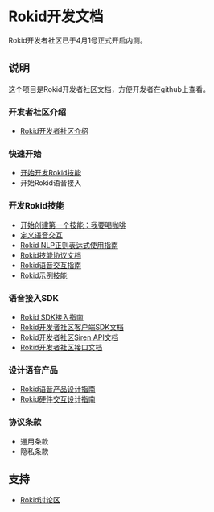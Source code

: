 Rokid开发文档
===

Rokid开发者社区已于4月1号正式开启内测。

## 说明
这个项目是Rokid开发者社区文档，方便开发者在github上查看。

### 开发者社区介绍

- [Rokid开发者社区介绍](https://github.com/Rokid/docs/blob/master/1-GetStarted/Rokid%20introduction.md)

### 快速开始

- [开始开发Rokid技能](https://github.com/Rokid/docs/blob/master/1-GetStarted/rokid-skill-kit-introduction.md)
- 开始Rokid语音接入


### 开发Rokid技能

- [开始创建第一个技能：我要喝咖啡](https://github.com/Rokid/rokid-skill-sample/tree/master/rokid-skill-sample-java-tastecoffee)
- [定义语音交互](https://github.com/Rokid/docs/blob/master/2-RokidDocument/1-SkillsKit/Define%20Voice%20Interaction.md)
- [Rokid NLP正则表达式使用指南](https://github.com/Rokid/docs/blob/master/2-RokidDocument/1-SkillsKit/Rokid%20Regular%20Expression.md)
- [Rokid技能协议文档](https://github.com/Rokid/docs/blob/master/2-RokidDocument/1-SkillsKit/Cloud%20App%20Development%20Protocol_cn.md)
- [Rokid语音交互指南](https://github.com/Rokid/docs/blob/master/2-RokidDocument/1-SkillsKit/Rokid%20Voice%20Interaction%20Guidelines.md)
- [Rokid示例技能](https://github.com/Rokid/rokid-skill-sample)

### 语音接入SDK
- [Rokid SDK接入指南](https://github.com/Rokid/docs/blob/master/2-RokidDocument/2-EnableVoice/Rokid%20SDK%20Tutorial.md)
- [Rokid开发者社区客户端SDK文档](https://github.com/Rokid/docs/blob/master/3-ApiReference/sdk.md)
- [Rokid开发者社区Siren API文档](https://github.com/Rokid/rokid-blacksiren/blob/master/doc/siren%20api.md)
- [Rokid开发者社区接口文档](https://github.com/Rokid/rokid-openvoice/blob/master/README.md)

### 设计语音产品

- [Rokid语音产品设计指南](https://github.com/Rokid/docs/blob/master/2-RokidDocument/2-EnableVoice/Rokid%20hardware%20design%20guide.md)
- [Rokid硬件交互设计指南](https://github.com/Rokid/docs/blob/master/2-RokidDocument/2-EnableVoice/Rokid%20Hardware%20UX%20Design%20Guidelines.md)

### 协议条款

- 通用条款
- 隐私条款


## 支持
- [Rokid讨论区](https://developer-forum.rokid.com/)

